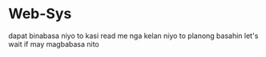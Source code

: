# Web-Sys

dapat binabasa niyo to kasi read me nga kelan niyo to planong basahin let's wait if may magbabasa nito
